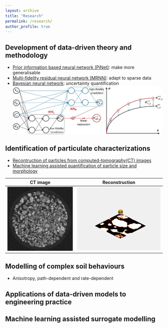 ```yaml
---
layout: archive
title: "Research"
permalink: /research/
author_profile: true
---
```


## Development of data-driven theory and methodology
- [Prior information based neural network (PiNet)](https://www.icevirtuallibrary.com/doi/abs/10.1680/jgeot.22.00046): make more generalisable
- [Multi-fidelity residual neural network (MRNN)](https://ascelibrary.org/doi/full/10.1061/%28ASCE%29EM.1943-7889.0002094): adapt to sparse data
- [Bayesian neural network](https://cdnsciencepub.com/doi/abs/10.1139/cgj-2020-0751): uncertainty quantification
![](../images/MRNN.JPG)

## Identification of particulate characterizations
- [Recontruction of particles from computed-tomography(CT) images](https://ascelibrary.org/doi/full/10.1061/%28ASCE%29GT.1943-5606.0002790)
- [Machine learning assisted quantification of particle size and morphology](https://onlinelibrary.wiley.com/doi/full/10.1002/nag.3296)

CT image           |  Reconstruction
:-------------------------:|:-------------------------:
![](../images/CT.bmp)  |  ![](../images/PT.gif)

## Modelling of complex soil behaviours
- Anisotropy, path-dependent and rate-dependent

## Applications of data-driven models to engineering practice

## Machine learning assisted surrogate modelling
